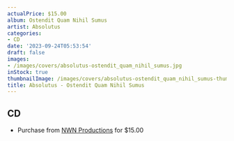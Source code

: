 ```yaml
---
actualPrice: $15.00
album: Ostendit Quam Nihil Sumus
artist: Absolutus
categories:
- CD
date: '2023-09-24T05:53:54'
draft: false
images:
- /images/covers/absolutus-ostendit_quam_nihil_sumus.jpg
inStock: true
thumbnailImage: /images/covers/absolutus-ostendit_quam_nihil_sumus-thumb.jpg
title: Absolutus - Ostendit Quam Nihil Sumus
---
```


## CD
* Purchase from [NWN Productions](http://shop.nwnprod.com/index.php?route=product/product&path=93&product_id=32865&sort=pd.name&order=ASC) for $15.00
